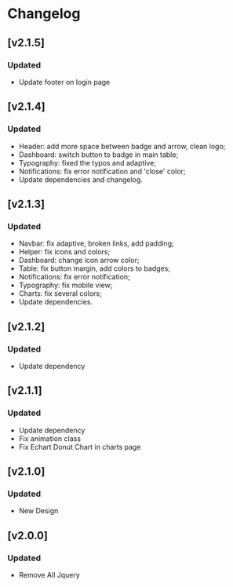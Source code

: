# Changelog
## [v2.1.5]

### Updated
- Update footer on login page

## [v2.1.4]

### Updated
- Header: add more space between badge and arrow, clean logo;
- Dashboard: switch button to badge in main table;
- Typography: fixed the typos and adaptive;
- Notifications: fix error notification and 'close' color;
- Update dependencies and changelog.

## [v2.1.3]

### Updated
- Navbar: fix adaptive, broken links, add padding;
- Helper: fix icons and colors;
- Dashboard: change icon arrow color;
- Table: fix button margin, add colors to badges;
- Notifications: fix error notification;
- Typography: fix mobile view;
- Charts: fix several colors;
- Update dependencies.

## [v2.1.2]
### Updated

- Update dependency

## [v2.1.1]
### Updated

- Update dependency
- Fix animation class
- Fix Echart Donut Chart in charts page 

## [v2.1.0]
### Updated

- New Design

## [v2.0.0]
### Updated

- Remove All Jquery
